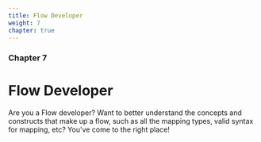 ```yaml
---
title: Flow Developer
weight: 7
chapter: true
---
```


### Chapter 7

# Flow Developer

Are you a Flow developer? Want to better understand the concepts and constructs that make up a flow, such as all the mapping types, valid syntax for mapping, etc? You've come to the right place!